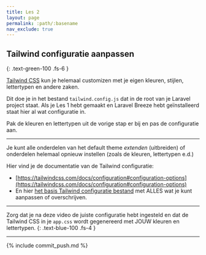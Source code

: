 ```yaml
---
title: Les 2
layout: page
permalink: :path/:basename
nav_exclude: true
---
```


## Tailwind configuratie aanpassen
{: .text-green-100 .fs-6 }

[Tailwind CSS](https://tailwindcss.com/docs/installation) kun je helemaal customizen met je eigen kleuren, stijlen, lettertypen en andere zaken.

Dit doe je in het bestand `tailwind.config.js` dat in de root van je Laravel project staat.
Als je Les 1 hebt gemaakt en Laravel Breeze hebt geïnstalleerd staat hier al wat configuratie in.

Pak de kleuren en lettertypen uit de vorige stap er bij en pas de configuratie aan.

---

Je kunt alle onderdelen van het default theme *extenden* (uitbreiden) of onderdelen helemaal opnieuw instellen (zoals de kleuren, lettertypen e.d.)

Hier vind je de documentatie van de Tailwind configuratie:  

- [https://tailwindcss.com/docs/configuration#configuration-options](https://tailwindcss.com/docs/configuration#configuration-options)
- En hier [het basis Tailwind configuratie bestand](https://unpkg.com/browse/tailwindcss@3.0.24/stubs/defaultConfig.stub.js) met ALLES wat je kunt aanpassen of overschrijven.

---

Zorg dat je na deze video de juiste configuratie hebt ingesteld en dat de Tailwind CSS in je `app.css` wordt gegenereerd met JOUW kleuren en lettertypen.
{: .text-blue-100 .fs-4 }

---

{% include commit_push.md %}



